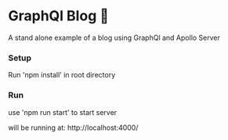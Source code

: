 # GraphQl Blog 🚀

A stand alone example of a blog using GraphQl and Apollo Server

### Setup

Run 'npm install' in root directory

### Run

use 'npm run start' to start server

will be running at: http://localhost:4000/
